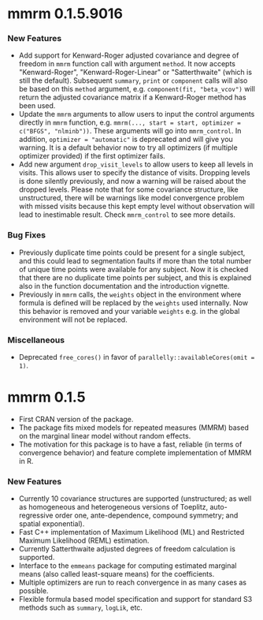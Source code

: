 # mmrm 0.1.5.9016

### New Features

- Add support for Kenward-Roger adjusted covariance and degree of freedom
  in `mmrm` function call with argument `method`. It now accepts "Kenward-Roger",
  "Kenward-Roger-Linear" or "Satterthwaite" (which is still the default). Subsequent `summary`, `print` or `component` calls will
  also be based on this `method` argument, e.g. `component(fit, "beta_vcov")` will return the
   adjusted covariance matrix if a Kenward-Roger method has been used.
- Update the `mmrm` arguments to allow users to input the control arguments directly in `mmrm` function, e.g.
  `mmrm(..., start = start, optimizer = c("BFGS", "nlminb"))`. These arguments will go into `mmrm_control`.
  In addition, `optimizer = "automatic"` is deprecated and will give you warning. It is a default behavior now to
  try all optimizers (if multiple optimizer provided) if the first optimizer fails.
- Add new argument `drop_visit_levels` to allow users to keep all levels in visits. This allows user to specify the distance of
  visits. Dropping levels is done silently previously, and now a warning will be raised about the dropped levels.
  Please note that for some covariance structure, like unstructured, there will be warnings like model convergence problem
  with missed visits because this kept empty level without observation will lead to inestimable result.
  Check `mmrm_control` to see more details.
### Bug Fixes

- Previously duplicate time points could be present for a single subject,
  and this could lead to segmentation faults if more than the total number of
  unique time points were available for any subject. Now it is checked that there are
  no duplicate time points per subject, and this is explained also in the
  function documentation and the introduction vignette.
- Previously in `mmrm` calls, the `weights` object in the environment where formula is
  defined will be replaced by the `weights` used internally. Now this behavior is removed and your variable
  `weights` e.g. in the global environment will not be replaced.
### Miscellaneous

- Deprecated `free_cores()` in favor of `parallelly::availableCores(omit = 1)`.

# mmrm 0.1.5

- First CRAN version of the package.
- The package fits mixed models for repeated measures
  (MMRM) based on the marginal linear model without random effects.
- The motivation for this package is to have a fast, reliable (in terms of
  convergence behavior) and feature complete implementation of MMRM in R.

### New Features

- Currently 10 covariance structures are supported (unstructured; as well as
  homogeneous and heterogeneous versions of Toeplitz, auto-regressive order one,
  ante-dependence, compound symmetry; and spatial exponential).
- Fast C++ implementation of Maximum Likelihood (ML) and Restricted Maximum
  Likelihood (REML) estimation.
- Currently Satterthwaite adjusted degrees of freedom calculation is supported.
- Interface to the `emmeans` package for computing estimated marginal means
  (also called least-square means) for the coefficients.
- Multiple optimizers are run to reach convergence in as many cases as possible.
- Flexible formula based model specification and support for standard S3 methods such
  as `summary`, `logLik`, etc.
